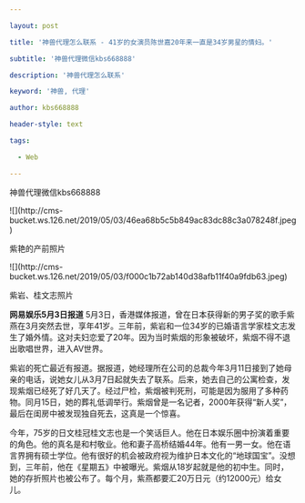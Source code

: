 ---
layout: post
title: '神兽代理怎么联系 - 41岁的女演员陈世嘉20年来一直是34岁男星的情妇。'
subtitle: '神兽代理微信kbs668888'
description: '神兽代理怎么联系'
keyword: '神兽, 代理'
author: kbs668888
header-style: text
tags:
  - Web
---
神兽代理微信kbs668888

![](http://cms-
bucket.ws.126.net/2019/05/03/46ea68b5c5b849ac83dc88c3a078248f.jpeg)

紫艳的产前照片

![](http://cms-
bucket.ws.126.net/2019/05/03/f000c1b72ab140d38afb11f40a9fdb63.jpeg)

紫岩、桂文志照片

 **网易娱乐5月3日报道**
5月3日，香港媒体报道，曾在日本获得新的男子奖的歌手紫燕在3月突然去世，享年41岁。三年前，紫岩和一位34岁的已婚语言学家桂文志发生了婚外情。这对夫妇恋爱了20年。因为当时紫烟的形象被破坏，紫烟不得不退出歌唱世界，进入AV世界。

紫岩的死亡最近有报道。据报道，她经理所在公司的总裁今年3月11日接到了她母亲的电话，说她女儿从3月7日起就失去了联系。后来，她去自己的公寓检查，发现紫烟已经死了好几天了。经过尸检，紫烟被判死刑，可能是因为服用了多种药物。同月15日，她的葬礼低调举行。紫烟曾是一名记者，2000年获得“新人奖”，最后在闺房中被发现独自死去，这真是一个惊喜。

今年，75岁的日文桂冠桂文志也是一个笑话巨人。他在日本娱乐圈中扮演着重要的角色。他的真名是和村敬业。他和妻子高桥结婚44年。他有一男一女。他在语言界拥有硕士学位。他有很好的机会被政府视为维护日本文化的“地球国宝”。没想到，三年前，他在《星期五》中被曝光。紫烟从18岁起就是他的初中生。同时，她的存折照片也被公布了。每个月，紫燕都要汇20万日元（约12000元）给女儿。

